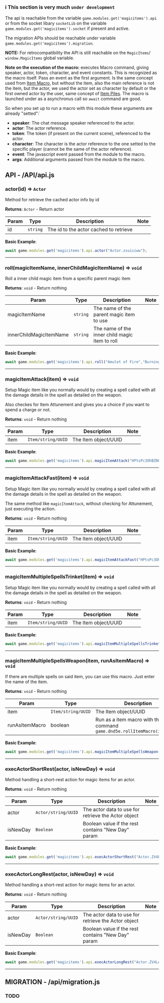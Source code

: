 ### :information_source: This section is very much `under development`

The api is reachable from the variable `game.modules.get('magicitems').api` or from the socket libary `socketLib` on the variable `game.modules.get('magicitems').socket` if present and active.

The migration APIs should be reachable under variable `game.modules.get('magicitems').migration`.

**NOTE:** For retrocompatibility the API is still reachable on the `MagicItems`/ `window.MagicItems` global variable.

**Note on the execution of the macro:** executes Macro command, giving speaker, actor, token, character, and event constants. This is recognized as the macro itself. Pass an event as the first argument. Is the same concept used from [Item Macro](https://github.com/Foundry-Workshop/Item-Macro/), but without the item, also the main reference is not the item, but the actor, we used the actor set as character by default or the first owned actor by the user, same concept of [Item Piles](https://github.com/fantasycalendar/FoundryVTT-ItemPiles). The macro is launched under as a asynchronus call so  `await` command are good.

So when you set up to run a macro with this module these arguments are already "setted":`
- **speaker**: The chat message speaker referenced to the actor.
- **actor**: The actor reference.
- **token**: The token (if present on the current scene), referenced to the actor.
- **character**: The character is the actor reference to the one setted to the specific player (cannot be the same of the actor reference).
- **event**: The javascript event passed from the module to the macro.
- **args**: Additional arguments passed from the module to the macro.

## API - /API/api.js

### actor(id) ⇒ <code>Actor</code>

Method for retrieve the cached actor info by id

**Returns**: <code>Actor</code> - Return actor

| Param | Type | Description | Note |
| --- | --- | --- | --- |
| id | <code>string</code> | The id to the actor cached to retrieve | |

**Basic Example**:

```js
await game.modules.get('magicitems').api.actor("Actor.zsuisiww");
```
---

### roll(magicItemName, innerChildMagicItemName)  ⇒ <code>void</code>

Roll a inner child magic item from a specific parent magic item

**Returns**: <code>void</code> - Return nothing

| Param | Type | Description | Note |
| --- | --- | --- | --- |
| magicItemName | <code>string</code> | The name of the parent magic item to use | |
| innerChildMagicItemName | <code>string</code> | The name of the inner child magic item to roll | |

**Basic Example**:

```js
await game.modules.get('magicitems').api.roll("Amulet of Fire","Burning Hands");
```

---
### magicItemAttack(item)  ⇒ <code>void</code>

Setup Magic item like you normally would by creating a spell called with all the damage details in the spell as detailed on the weapon.

Also checkes for Item Attunement and gives you a choice if you want to spend a charge or not.

**Returns**: <code>void</code> - Return nothing

| Param | Type | Description | Note |
| --- | --- | --- | --- |
| item | <code>Item/string/UUID</code> | The Item object/UUID | |

**Basic Example**:

```js
await game.modules.get('magicitems').api.magicItemAttack("HPtsPc3OhBZNO7fr");
```
---
### magicItemAttackFast(item)  ⇒ <code>void</code>

Setup Magic item like you normally would by creating a spell called with all the damage details in the spell as detailed on the weapon.

The same method like <code>magicItemAttack</code>, without checking for Attunement, just executing the action.

**Returns**: <code>void</code> - Return nothing

| Param | Type | Description | Note |
| --- | --- | --- | --- |
| item | <code>Item/string/UUID</code> | The Item object/UUID | |

**Basic Example**:

```js
await game.modules.get('magicitems').api.magicItemAttackFast("HPtsPc3OhBZNO7fr");
```

---
### magicItemMultipleSpellsTrinket(item)  ⇒ <code>void</code>

Setup Magic item like you normally would by creating a spell called with all the damage details in the spell as detailed on the weapon.

**Returns**: <code>void</code> - Return nothing

| Param | Type | Description | Note |
| --- | --- | --- | --- |
| item | <code>Item/string/UUID</code> | The Item object/UUID | |

**Basic Example**:

```js
await game.modules.get('magicitems').api.magicItemMultipleSpellsTrinket("HPtsPc3OhBZNO7fr");
```

---
### magicItemMultipleSpellsWeapon(item, runAsItemMacro)  ⇒ <code>void</code>

If there are multiple spells on said item, you can use this macro. Just enter the name of the item.

**Returns**: <code>void</code> - Return nothing

| Param | Type | Description | Note |
| --- | --- | --- | --- |
| item | <code>Item/string/UUID</code> | The Item object/UUID | |
| runAsItemMacro | boolean | Run as a item macro with the command `game.dnd5e.rollItemMacro(itemName)` | |

**Basic Example**:

```js
await game.modules.get('magicitems').api.magicItemMultipleSpellsWeapon("HPtsPc3OhBZNO7fr", true);
```

---
### execActorShortRest(actor, isNewDay)  ⇒ <code>void</code>

Method handling a short-rest action for magic items for an actor.

**Returns**: <code>void</code> - Return nothing

| Param | Type | Description | Note |
| --- | --- | --- | --- |
| actor | <code>Actor/string/UUID</code> | The actor data to use for retrieve the Actor object | |
| isNewDay | <code>Boolean</code> | Boolean value if the rest contains "New Day" param | |

**Basic Example**:

```js
await game.modules.get('magicitems').api.execActorShortRest("Actor.ZV4Lqx6nZhcxGlN0", false);
```
---
### execActorLongRest(actor, isNewDay)  ⇒ <code>void</code>

Method handling a short-rest action for magic items for an actor.

**Returns**: <code>void</code> - Return nothing

| Param | Type | Description | Note |
| --- | --- | --- | --- |
| actor | <code>Actor/string/UUID</code> | The actor data to use for retrieve the Actor object | |
| isNewDay | <code>Boolean</code> | Boolean value if the rest contains "New Day" param | |

**Basic Example**:

```js
await game.modules.get('magicitems').api.execActorLongRest("Actor.ZV4Lqx6nZhcxGlN0", false);
```
---

## MIGRATION - /api/migration.js

###  TODO
